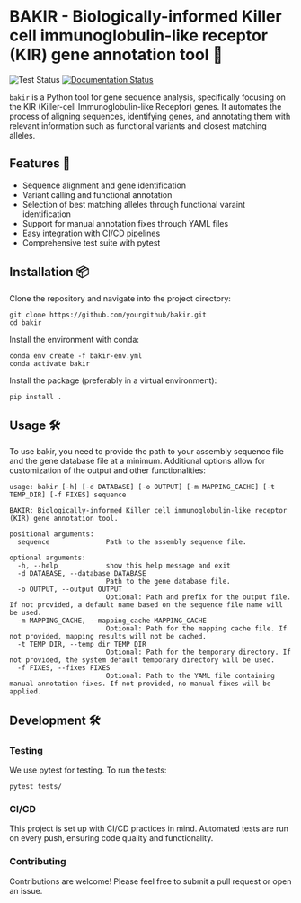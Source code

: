 # BAKIR -  Biologically-informed Killer cell immunoglobulin-like receptor (KIR) gene annotation tool 🧬

![Test Status](https://github.com/michael-ford/bakir/actions/workflows/test.yml/badge.svg) [![Documentation Status](https://readthedocs.org/projects/bakir/badge/?version=latest)](https://bakir.readthedocs.io/en/latest/?badge=latest)

`bakir` is a Python tool for gene sequence analysis, specifically focusing on the KIR (Killer-cell Immunoglobulin-like Receptor) genes. It automates the process of aligning sequences, identifying genes, and annotating them with relevant information such as functional variants and closest matching alleles.

## Features 🚀

- Sequence alignment and gene identification
- Variant calling and functional annotation
- Selection of best matching alleles through functional varaint identification
- Support for manual annotation fixes through YAML files
- Easy integration with CI/CD pipelines
- Comprehensive test suite with pytest

## Installation 📦

Clone the repository and navigate into the project directory:

```
git clone https://github.com/yourgithub/bakir.git
cd bakir
```
Install the environment with conda:
```
conda env create -f bakir-env.yml
conda activate bakir
```

Install the package (preferably in a virtual environment):
```
pip install .
```

## Usage 🛠
To use bakir, you need to provide the path to your assembly sequence file and the gene database file at a minimum. Additional options allow for customization of the output and other functionalities:

```
usage: bakir [-h] [-d DATABASE] [-o OUTPUT] [-m MAPPING_CACHE] [-t TEMP_DIR] [-f FIXES] sequence

BAKIR: Biologically-informed Killer cell immunoglobulin-like receptor (KIR) gene annotation tool.

positional arguments:
  sequence              Path to the assembly sequence file.

optional arguments:
  -h, --help            show this help message and exit
  -d DATABASE, --database DATABASE
                        Path to the gene database file.
  -o OUTPUT, --output OUTPUT
                        Optional: Path and prefix for the output file. If not provided, a default name based on the sequence file name will be used.
  -m MAPPING_CACHE, --mapping_cache MAPPING_CACHE
                        Optional: Path for the mapping cache file. If not provided, mapping results will not be cached.
  -t TEMP_DIR, --temp_dir TEMP_DIR
                        Optional: Path for the temporary directory. If not provided, the system default temporary directory will be used.
  -f FIXES, --fixes FIXES
                        Optional: Path to the YAML file containing manual annotation fixes. If not provided, no manual fixes will be applied.
```

## Development 🛠️
### Testing
We use pytest for testing. To run the tests:

`pytest tests/`

### CI/CD
This project is set up with CI/CD practices in mind. Automated tests are run on every push, ensuring code quality and functionality.

### Contributing
Contributions are welcome! Please feel free to submit a pull request or open an issue.
